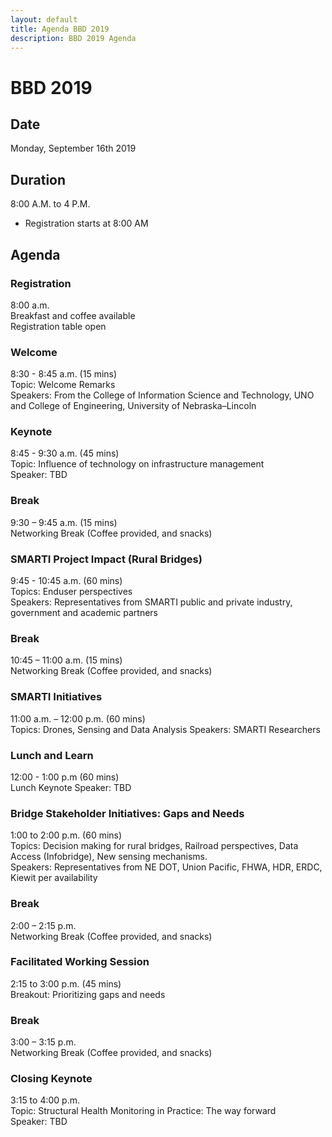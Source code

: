 ```yaml
---
layout: default
title: Agenda BBD 2019
description: BBD 2019 Agenda
---
```


# BBD 2019

## Date
Monday, September 16th 2019

## Duration  
8:00 A.M. to 4 P.M.  
- Registration starts at 8:00 AM

## Agenda

### Registration
8:00 a.m.  
Breakfast and coffee available      
Registration table open  

### Welcome
8:30 - 8:45 a.m. (15 mins)  
Topic: Welcome Remarks            
Speakers: From the College of Information Science and Technology, UNO and College of Engineering, University of Nebraska–Lincoln

### Keynote
8:45 - 9:30 a.m. (45 mins)  
Topic: Influence of technology on infrastructure management  
Speaker: TBD

### Break
9:30 – 9:45 a.m. (15 mins)        
Networking Break (Coffee provided, and snacks)

### SMARTI Project Impact (Rural Bridges)
9:45 - 10:45 a.m. (60 mins)  
Topics: Enduser perspectives  
Speakers: Representatives from SMARTI public and private industry, government and academic partners  

### Break
10:45 – 11:00 a.m. (15 mins)        
Networking Break (Coffee provided, and snacks)

### SMARTI Initiatives
11:00 a.m. – 12:00 p.m. (60 mins)  
Topics: Drones, Sensing and Data Analysis
Speakers: SMARTI Researchers  

### Lunch and Learn
12:00 - 1:00 p.m (60 mins)  
Lunch Keynote Speaker: TBD  

### Bridge Stakeholder Initiatives: Gaps and Needs
1:00 to 2:00 p.m. (60 mins)  
Topics: Decision making for rural bridges, Railroad perspectives, Data Access (Infobridge), New sensing mechanisms.  
Speakers: Representatives from NE DOT, Union Pacific, FHWA, HDR, ERDC, Kiewit per availability  

### Break
2:00 – 2:15 p.m.         
Networking Break (Coffee provided, and snacks)    

### Facilitated Working Session
2:15 to 3:00 p.m. (45 mins)  
Breakout: Prioritizing gaps and needs

### Break
3:00 – 3:15 p.m.         
Networking Break (Coffee provided, and snacks)    

### Closing Keynote
3:15 to 4:00 p.m.     
Topic: Structural Health Monitoring in Practice: The way forward  
Speaker: TBD
